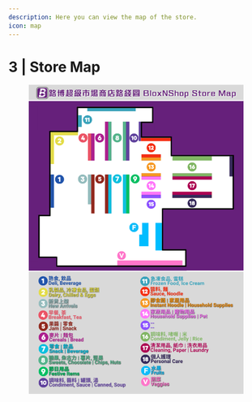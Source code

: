 ```yaml
---
description: Here you can view the map of the store.
icon: map
---
```


# 3 | Store Map

<figure><img src="../.gitbook/assets/bnsmap.png" alt=""><figcaption></figcaption></figure>

